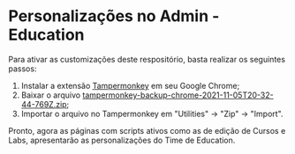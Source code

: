 # Personalizações no Admin - Education

Para ativar as customizações deste respositório, basta realizar os seguintes passos:

1. Instalar a extensão [Tampermonkey](https://www.tampermonkey.net/) em seu Google Chrome;
2. Baixar o arquivo [tampermonkey-backup-chrome-2021-11-05T20-32-44-769Z.zip](https://github.com/falvojr/education-adm-customizations/raw/main/tampermonkey-backup-chrome-2021-11-05T20-32-44-769Z.zip);
3. Importar o arquivo no Tampermonkey em "Utilities" -> "Zip" -> "Import".

Pronto, agora as páginas com scripts ativos como as de edição de Cursos e Labs, apresentarão as personalizações do Time de Education.

